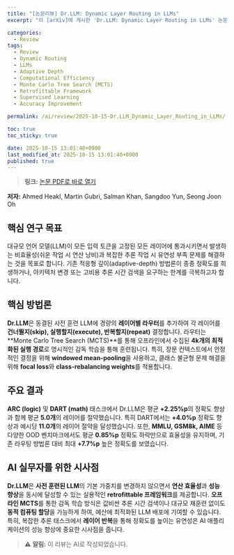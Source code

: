 ```yaml
---
title: "[논문리뷰] Dr.LLM: Dynamic Layer Routing in LLMs"
excerpt: "이 [arXiv]에 게시한 'Dr.LLM: Dynamic Layer Routing in LLMs' 논문에 대한 자세한 리뷰입니다."

categories:
  - Review
tags:
  - Review
  - Dynamic Routing
  - LLMs
  - Adaptive Depth
  - Computational Efficiency
  - Monte Carlo Tree Search (MCTS)
  - Retrofittable Framework
  - Supervised Learning
  - Accuracy Improvement

permalink: /ai/review/2025-10-15-Dr.LLM_Dynamic_Layer_Routing_in_LLMs/

toc: true
toc_sticky: true

date: 2025-10-15 13:01:40+0900
last_modified_at: 2025-10-15 13:01:40+0900
published: true
---
```

> **링크:** [논문 PDF로 바로 열기](https://arxiv.org/abs/2510.12773)

**저자:** Ahmed Heakl, Martin Gubri, Salman Khan, Sangdoo Yun, Seong Joon Oh



## 핵심 연구 목표
대규모 언어 모델(LLM)이 모든 입력 토큰을 고정된 모든 레이어에 통과시키면서 발생하는 비효율성(쉬운 작업 시 연산 낭비)과 복잡한 추론 작업 시 유연성 부족 문제를 해결하는 것을 목표로 합니다. 기존 적응형 깊이(adaptive-depth) 방법론이 종종 정확도를 희생하거나, 아키텍처 변경 또는 고비용 추론 시간 검색을 요구하는 한계를 극복하고자 합니다.

## 핵심 방법론
**Dr.LLM**은 동결된 사전 훈련 LLM에 경량의 **레이어별 라우터**를 추가하여 각 레이어를 **건너뛸지(skip), 실행할지(execute), 반복할지(repeat)** 결정합니다. 라우터는 **Monte Carlo Tree Search (MCTS)**를 통해 오프라인에서 수집된 **4k개의 최적화된 실행 경로**로 명시적인 감독 학습을 통해 훈련됩니다. 특히, 장문 컨텍스트에서 안정적인 결정을 위해 **windowed mean-pooling**을 사용하고, 클래스 불균형 문제 해결을 위해 **focal loss**와 **class-rebalancing weights**를 적용합니다.

## 주요 결과
**ARC (logic)** 및 **DART (math)** 태스크에서 Dr.LLM은 평균 **+2.25%p**의 정확도 향상과 함께 평균 **5.0개**의 레이어를 절약했습니다. 특히 DART에서는 **+4.0%p** 정확도 향상과 예시당 **11.0개**의 레이어 절약을 달성했습니다. 또한, **MMLU, GSM8k, AIME** 등 다양한 OOD 벤치마크에서도 평균 **0.85%p** 정확도 하락만으로 효율성을 유지하며, 기존 라우팅 방법론 대비 최대 **+7.7%p** 높은 정확도를 보였습니다.

## AI 실무자를 위한 시사점
**Dr.LLM**은 **사전 훈련된 LLM**의 기본 가중치를 변경하지 않으면서 **연산 효율성**과 **성능 향상**을 동시에 달성할 수 있는 실용적인 **retrofittable 프레임워크**를 제공합니다. **오프라인 MCTS**를 통한 감독 학습 방식은 값비싼 추론 시간 검색이나 대규모 재훈련 없이도 **동적 컴퓨팅 할당**을 가능하게 하여, 예산에 최적화된 LLM 배포에 기여할 수 있습니다. 특히, 복잡한 추론 태스크에서 **레이어 반복**을 통해 정확도를 높이는 유연성은 AI 애플리케이션의 성능 향상에 중요한 시사점을 줍니다.

> ⚠️ **알림:** 이 리뷰는 AI로 작성되었습니다.
